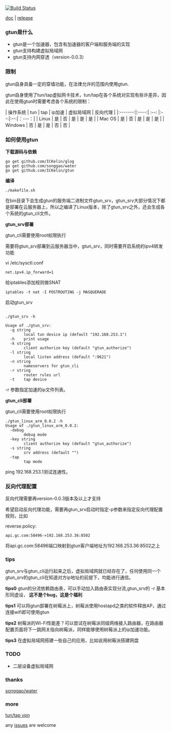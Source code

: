 [![Build Status](https://travis-ci.org/ICKelin/gtun.svg?branch=master)](https://travis-ci.org/ICKelin/gtun)

[doc](./README-EN.md) | [release](https://github.com/ICKelin/gtun/releases)
### gtun是什么
- gtun是一个加速器，包含有加速器的客户端和服务端的实现
- gtun支持构建虚拟局域网
- gtun支持内网穿透（version-0.0.3）

### 限制

gtun自身具备一定的穿墙功能，在法律允许的范围内使用gtun.

gtun自身使用了tun/tap虚拟网卡技术，tun/tap在各个系统对实现有些许差异，因此在使用gtun时需要考虑各个系统的限制：

| 操作系统 | tun | tap | ip加速 | 虚拟局域网 | 反向代理 |
|:-------:|:----:| :--: |:--:|:--:|：---：|
| Linux   |  是  |  否  | 是 | 是 | 是 |
| Mac OS  |  是  |  否  | 是 | 是 | 是 |
| Windows |  否  |  是  | 是 | 否 | 否 |

### 如何使用gtun
**下载源码与依赖**
``` shell
go get github.com/ICKelin/glog
go get github.com/songgao/water
go get github.com/ICKelin/gtun
```
**编译**

```
./makefile.sh
```
在bin目录下会生成gtun的服务端二进制文件gtun_srv，gtun_srv大部分情况下都是部署在云服务器上，所以之编译了Linux版本，除了gtun_srv之外，还会生成各个系统的gtun_cli文件。

**gtun_srv部署**

gtun_cli需要使用root权限执行

需要将gtun_srv部署到云服务器当中，gtun_srv，同时需要开启系统的ipv4转发功能

vi /etc/sysctl.conf
```
net.ipv4.ip_forward=1
```

给iptables添加规则做SNAT

```
iptables -t nat -I POSTROUTING -j MASQUERADE
```

启动gtun_srv
```

./gtun_srv -h

Usage of ./gtun_srv:
  -g string
    	local tun device ip (default "192.168.253.1")
  -h	print usage
  -k string
    	client authorize key (default "gtun_authorize")
  -l string
    	local listen address (default ":9621")
  -n string
    	nameservers for gtun_cli
  -r string
    	router rules url
  -t	tap device
```

-r 参数指定加速的ip文件列表。

**gtun_cli部署**

gtun_cli需要使用root权限执行

```
./gtun_linux_arm_0.0.2 -h
Usage of ./gtun_linux_arm_0.0.2:
  -debug
    	debug mode
  -key string
    	client authorize key (default "gtun_authorize")
  -s string
    	srv address (default "")
  -tap
    	tap mode

```

ping 192.168.253.1测试连通性。

### 反向代理配置

反向代理需要再version-0.0.3版本及以上才支持

希望启动反向代理功能，需要再gtun_srv启动时指定-p参数来指定反向代理配置规则，比如

reverse.policy:

```
api.gc.com:58496->192.168.253.36:8502
```

将api.gc.com:58496端口映射到gtun客户端地址为192.168.253.36:8502之上

### tips
gtun_srv与gtun_cli运行起来之后，虚拟局域网就已经存在了，任何使用同一个gtun_srv的gtun_cli在知道对方ip地址的前提下，均能进行通信。

**tips0**
    gtun的分流依赖路由表，可以手动加入路由表实现分流,gtun_srv的 -r 基本形同虚设，
    **这不是个bug，这是个福利**

**tips1**
    可以将gtun部署在树莓派上，树莓派使用hostapd之类的软件释放AP，通过连接wifi即可使用gtun

**tips2**
    树莓派的Wi-Fi性能差？可以尝试在树莓派同级网络接入路由器，在路由器配置页面将下一跳网关指向树莓派，同样能够使用树莓派上的ip加速功能。

**tips3**
    在虚拟局域网搭建一些自己的应用，比如说用树莓派搭建网盘

### TODO

- 二层设备虚拟局域网

### thanks
[songgao/water](https://github.com/songgao/water)

### more
[tun/tap vpn](https://github.com/ICKelin/article/issues/9)

any [issues](https://github.com/ICKelin/gtun/issues/new) are welcome



